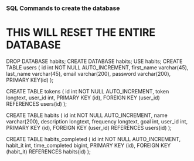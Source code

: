 ### SQL Commands to create the database

# THIS WILL RESET THE ENTIRE DATABASE
DROP DATABASE habits;
CREATE DATABASE habits;
USE habits;
CREATE TABLE users (
    id int NOT NULL AUTO_INCREMENT,
	first_name varchar(45),
    last_name varchar(45),
    email varchar(200),
    password varchar(200),
    PRIMARY KEY(id)
);

CREATE TABLE tokens (
    id int NOT NULL AUTO_INCREMENT,
    token longtext,
    user_id int,
    PRIMARY KEY (id),
    FOREIGN KEY (user_id) REFERENCES users(id)
);

CREATE TABLE habits (
    id int NOT NULL AUTO_INCREMENT,
    name varchar(200),
    description longtext,
    frequency longtext,
    goal int,
    user_id int,
    PRIMARY KEY (id),
    FOREIGN KEY (user_id) REFERENCES users(id)
);

CREATE TABLE habits_completed (
    id int NOT NULL AUTO_INCREMENT,
    habit_it int,
    time_completed bigint,
    PRIMARY KEY (id),
    FOREIGN KEY (habit_it) REFERENCES habits(id)
);


